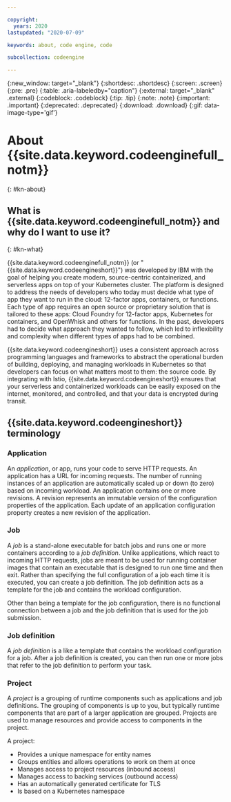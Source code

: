 ```yaml
---

copyright:
  years: 2020
lastupdated: "2020-07-09"

keywords: about, code engine, code

subcollection: codeengine

---
```


{:new_window: target="_blank"}
{:shortdesc: .shortdesc}
{:screen: .screen}
{:pre: .pre}
{:table: .aria-labeledby="caption"}
{:external: target="_blank" .external}
{:codeblock: .codeblock}
{:tip: .tip}
{:note: .note}
{:important: .important}
{:deprecated: .deprecated}
{:download: .download}
{:gif: data-image-type='gif'}

# About {{site.data.keyword.codeenginefull_notm}} 
{: #kn-about}

## What is {{site.data.keyword.codeenginefull_notm}} and why do I want to use it?
{: #kn-what}

{{site.data.keyword.codeenginefull_notm}} (or "{{site.data.keyword.codeengineshort}}")  was developed by IBM with the goal of helping you create modern, source-centric containerized, and serverless apps on top of your Kubernetes cluster. The platform is designed to address the needs of developers who today must decide what type of app they want to run in the cloud: 12-factor apps, containers, or functions. Each type of app requires an open source or proprietary solution that is tailored to these apps: Cloud Foundry for 12-factor apps, Kubernetes for containers, and OpenWhisk and others for functions. In the past, developers had to decide what approach they wanted to follow, which led to inflexibility and complexity when different types of apps had to be combined.

{{site.data.keyword.codeengineshort}} uses a consistent approach across programming languages and frameworks to abstract the operational burden of building, deploying, and managing workloads in Kubernetes so that developers can focus on what matters most to them: the source code. By integrating with Istio, {{site.data.keyword.codeengineshort}} ensures that your serverless and containerized workloads can be easily exposed on the internet, monitored, and controlled, and that your data is encrypted during transit.


## {{site.data.keyword.codeengineshort}} terminology

### Application

An *application*, or app, runs your code to serve HTTP requests. An application has a URL for incoming requests. The number of running instances of an application are automatically scaled up or down (to zero) based on incoming workload. An application contains one or more revisions. A revision represents an immutable version of the configuration properties of the application. Each update of an application configuration property creates a new revision of the application.

### Job 
A *job* is a stand-alone executable for batch jobs and runs one or more containers according to a *job definition*. Unlike applications, which react to incoming HTTP requests, jobs are meant to be used for running container images that contain an executable that is designed to run one time and then exit. Rather than specifying the full configuration of a job each time it is executed, you can create a job definition. The job definition acts as a template for the job and contains the workload configuration.

Other than being a template for the job configuration, there is no functional connection between a job and the job definition that is used for the job submission. 

### Job definition

A *job definition* is a like a template that contains the workload configuration for a job. After a job definition is created, you can then run one or more jobs that refer to the job definition to perform your task.

### Project
A *project* is a grouping of runtime components such as applications and job definitions. The grouping of components is up to you, but typically runtime components that are part of a larger application are grouped. Projects are used to manage resources and provide access to components in the project. 

A project:
- Provides a unique namespace for entity names
- Groups entities and allows operations to work on them at once
- Manages access to project resources (inbound access)
- Manages access to backing services (outbound access)
- Has an automatically generated certificate for TLS
- Is based on a Kubernetes namespace
